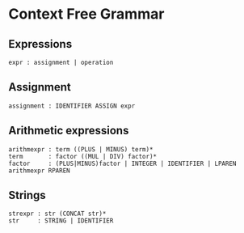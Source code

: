 # Context Free Grammar


## Expressions

```
expr : assignment | operation

```

## Assignment

```
assignment : IDENTIFIER ASSIGN expr
```

## Arithmetic expressions

```
arithmexpr : term ((PLUS | MINUS) term)*
term       : factor ((MUL | DIV) factor)*
factor     : (PLUS|MINUS)factor | INTEGER | IDENTIFIER | LPAREN arithmexpr RPAREN
```

## Strings

```
strexpr : str (CONCAT str)*
str     : STRING | IDENTIFIER
```
